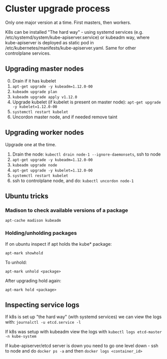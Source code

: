 # Cluster upgrade process

Only one major version at a time. First masters, then workers.

K8s can be installed "The hard way" - using systemd services (e.g. /etc/systemd/system/kube-apiserver.service) or kubeadm way, where kube-apiserver is deployed as static pod in /etc/kubernetes/manifests/kube-apiserver.yaml. Same for other controlplane services.

## Upgrading master nodes
0. Drain if it has kubelet
1. ```apt-get upgrade -y kubeadm=1.12.0-00```
2. ```kubeadm upgrade plan```
3. ```kubeadm upgrade apply v1.12.0```
4. Upgrade kubelet (if kubelet is present on master node): ```apt-get upgrade -y kubelet=1.12.0-00```
5. ```systemctl restart kubelet```  
6. Uncordon master node, and if needed remove taint


## Upgrading worker nodes
Upgrade one at the time.
1. Drain the node: ```kubectl drain node-1 --ignore-daemonsets```, ssh to node
2. ```apt-get upgrade -y kubeadm=1.12.0-00```
3. ```kubeadm upgrade node ```
4. ```apt-get upgrade -y kubelet=1.12.0-00```
5. ```systemctl restart kubelet```
6. ssh to controlplane node, and do: ```kubectl uncordon node-1```

## Ubuntu tricks
### Madison to check available versions of a package
```
apt-cache madison kubeadm
```
### Holding/unholding packages
If on ubuntu inspect if apt holds the kube* package:
```
apt-mark showhold
```
To unhold:  
```
apt-mark unhold <package>
```  
After upgrading hold again:  
```
apt-mark hold <package>
```

## Inspecting service logs
If k8s is set up "the hard way" (with systemd services) we can view the logs with:
``` journalctl -u etcd.service -l ```  

If k8s was setup with kubeadm view the logs with ```kubectl logs etcd-master -n kube-system```  

If kube-apiserver/etcd server is down you need to go one level down - ssh to node and do ``` docker ps -a ``` and then ``` docker logs <container_id> ```
